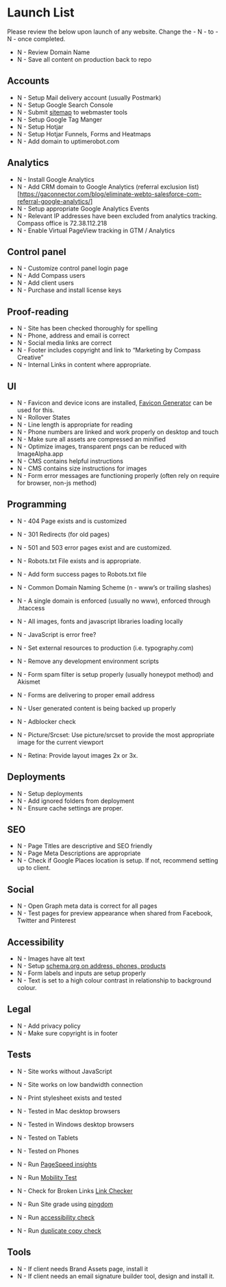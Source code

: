 # Launch List

Please review the below upon launch of any website. Change the - N - to - N - once completed.

- N - Review Domain Name
- N - Save all content on production back to repo

## Accounts

- N - Setup Mail delivery account (usually Postmark)
- N - Setup Google Search Console
- N - Submit [sitemap](https://support.google.com/webmasters/answer/183668?hl=en&ref_topic=4581190) to webmaster tools
- N - Setup Google Tag Manger
- N - Setup Hotjar
- N - Setup Hotjar Funnels, Forms and Heatmaps
- N - Add domain to uptimerobot.com

## Analytics
- N - Install Google Analytics
- N - Add CRM domain to Google Analytics (referral exclusion list)[https://gaconnector.com/blog/eliminate-webto-salesforce-com-referral-google-analytics/]
- N - Setup appropriate Google Analytics Events
- N - Relevant IP addresses have been excluded from analytics tracking. Compass office is 72.38.112.218
- N - Enable Virtual PageView tracking in GTM / Analytics

## Control panel
- N - Customize control panel login page
- N - Add Compass users
- N - Add client users
- N - Purchase and install license keys

## Proof-reading

- N - Site has been checked thoroughly for spelling
- N - Phone, address and email is correct
- N - Social media links are correct
- N - Footer includes copyright and link to “Marketing by Compass Creative”
- N - Internal Links in content where appropriate.

## UI

- N - Favicon and device icons are installed, [Favicon Generator](http://realfavicongenerator.net) can be used for this.
- N - Rollover States
- N - Line length is appropriate for reading
- N - Phone numbers are linked and work properly on desktop and touch
- N - Make sure all assets are compressed an minified
- N - Optimize images, transparent pngs can be reduced with ImageAlpha.app
- N - CMS contains helpful instructions
- N - CMS contains size instructions for images
- N - Form error messages are functioning properly (often rely on require for browser, non-js method)

## Programming

- N - 404 Page exists and is customized
- N - 301 Redirects (for old pages)
- N - 501 and 503 error pages exist and are customized.

- N - Robots.txt File exists and is appropriate.
- N - Add form success pages to Robots.txt file
- N - Common Domain Naming Scheme (n - www’s or trailing slashes)
- N - A single domain is enforced (usually no www), enforced through .htaccess

- N - All images, fonts and javascript libraries loading locally
- N - JavaScript is error free?
- N - Set external resources to production (i.e. typography.com)
- N - Remove any development environment scripts
- N - Form spam filter is setup properly (usually honeypot method) and Akismet
- N - Forms are delivering to proper email address
- N - User generated content is being backed up properly
- N - Adblocker check
- N - Picture/Srcset: Use picture/srcset to provide the most appropriate image for the current viewport
- N - Retina: Provide layout images 2x or 3x.

## Deployments
- N - Setup deployments
- N - Add ignored folders from deployment
- N - Ensure cache settings are proper.

## SEO

- N - Page Titles are descriptive and SEO friendly
- N - Page Meta Descriptions are appropriate
- N - Check if Google Places location is setup. If not, recommend setting up to client.

## Social

- N - Open Graph meta data is correct for all pages
- N - Test pages for preview appearance when shared from Facebook, Twitter and Pinterest

## Accessibility

- N - Images have alt text
- N - Setup [schema.org on address, phones, products](http://schema.org)
- N - Form labels and inputs are setup properly
- N - Text is set to a high colour contrast in relationship to background colour.

## Legal
- N - Add privacy policy
- N - Make sure copyright is in footer

## Tests

- N - Site works without JavaScript
- N - Site works on low bandwidth connection
- N - Print stylesheet exists and tested
- N - Tested in Mac desktop browsers
- N - Tested in Windows desktop browsers
- N - Tested on Tablets
- N - Tested on Phones

- N - Run [PageSpeed insights](https://developers.google.com/speed/pagespeed/insights/)
- N - Run [Mobility Test](https://www.google.ca/webmasters/tools/mobile-friendly/)
- N - Check for Broken Links [Link Checker](http://validator.w3.org/checklink)
- N - Run Site grade using [pingdom](http://tools.pingdom.com)
- N - Run [accessibility check](http://achecker.ca/checker/index.php)
- N - Run [duplicate copy check](http://www.copyscape.com)


## Tools
- N - If client needs Brand Assets page, install it
- N - If client needs an email signature builder tool, design and install it.
